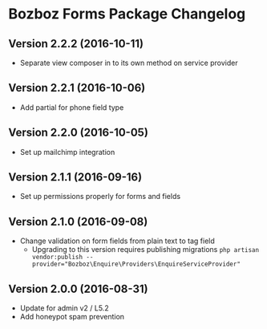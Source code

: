 # Bozboz Forms Package Changelog

## Version 2.2.2 (2016-10-11)

- Separate view composer in to its own method on service provider

## Version 2.2.1 (2016-10-06)

- Add partial for phone field type

## Version 2.2.0 (2016-10-05)

- Set up mailchimp integration

## Version 2.1.1 (2016-09-16)

- Set up permissions properly for forms and fields

## Version 2.1.0 (2016-09-08)

- Change validation on form fields from plain text to tag field
    - Upgrading to this version requires publishing migrations
        ```php artisan vendor:publish --provider="Bozboz\Enquire\Providers\EnquireServiceProvider"```
    

## Version 2.0.0 (2016-08-31)

- Update for admin v2 / L5.2
- Add honeypot spam prevention
